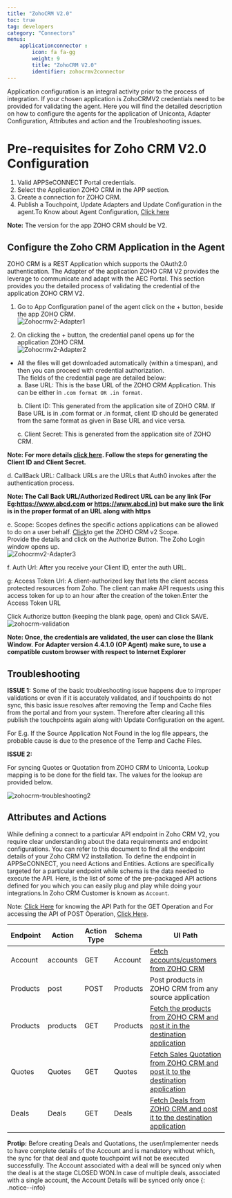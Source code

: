 ```yaml
---
title: "ZohoCRM V2.0"
toc: true
tag: developers
category: "Connectors"
menus: 
    applicationconnector : 
        icon: fa fa-gg
        weight: 9 
        title: "ZohoCRM V2.0"
        identifier: zohocrmv2connector
---
```


Application configuration is an integral activity prior to the process of integration. If your chosen application 
is ZohoCRMV2 credentials need to be provided for validating the agent. Here you will find the detailed description 
on how to configure the agents for the application of Uniconta, Adapter Configuration, Attributes and action and the 
Troubleshooting issues.

# Pre-requisites for Zoho CRM V2.0 Configuration 

1.	Valid APPSeCONNECT Portal credentials.
2.	Select the Application ZOHO CRM in the APP section.
3.	Create a connection for ZOHO CRM.
4.	Publish a Touchpoint, Update Adapters and Update Configuration in the agent.To Know about Agent Configuration, [Click here](/deployment/Deployment-Configuration/)

**Note:** The version for the app ZOHO CRM should be V2.


## Configure the Zoho CRM Application in the Agent

ZOHO CRM is a REST Application which supports the OAuth2.0 authentication. The Adapter of the application 
ZOHO CRM V2 provides the leverage to communicate and adapt with the AEC Portal. This section provides you the detailed process of validating the
credential of the application ZOHO CRM V2.

1.	Go to App Configuration panel of the agent click on the + button, beside the app ZOHO CRM.  
![Zohocrmv2-Adapter1](/staticfiles/connectors/media/application-connector/Zohocrmv2-Adapter1.png)

2.  On clicking the + button, the credential panel opens up for the application ZOHO CRM.  
![Zohocrmv2-Adapter2](/staticfiles/connectors/media/application-connector/Zohocrmv2-Adapter2.png)

* All the files will get downloaded automatically (within a timespan), and then you can proceed with 
credential authorization.  
The fields of the credential page are detailed below:    
   a. Base URL: This is the base URL of the ZOHO CRM Application. This can be either in `.com format OR .in format`.
                                             	
   b. Client ID: This generated from the application site of ZOHO CRM. If Base URL is in .com format or .in format, 
      client ID should be generated from the same format as given in Base URL and vice versa.   
                               
   c. Client Secret:  This is generated from the application site of ZOHO CRM.                                 

**Note: For more details [click here](https://www.zoho.com/crm/help/developer/api/register-client.html).  Follow the steps for generating the Client ID and Client Secret.**       
     
  d. CallBack URL: Callback URLs are the URLs that Auth0 invokes after the authentication process.  

**Note: The Call Back URL/Authorized Redirect URL can be any link (For Eg:https://www.abcd.com or https://www.abcd.in)  but make sure the link is in the proper format of an URL along with https**

  e.   Scope: Scopes defines the specific actions applications can be allowed to do on a user behalf. [Click](https://www.zoho.com/crm/developer/docs/api/oauth-overview.html#scopes)to get the ZOHO CRM v2 Scope.  
Provide the details and click on the Authorize Button. The Zoho Login window opens up.  
![Zohocrmv2-Adapter3](/staticfiles/connectors/media/application-connector/Zohocrmv2-Adapter3.png)

 f. Auth Url: After you receive your Client ID, enter the auth URL.

 g: Access Token Url: A client-authorized key that lets the client access protected resources from Zoho. 
    The client can make API requests using this access token for up to an hour after the creation of the token.Enter the Access Token URL

Click Authorize button (keeping the blank page, open) and Click SAVE.      
![zohocrm-validation](/staticfiles/connectors/media/application-connector/zohocrm-validation.png)    

**Note: Once, the credentials are validated, the user can close the Blank Window.** 
**For Adapter version 4.4.1.0 (OP Agent) make sure, to use a compatible custom browser with respect to Internet Explorer**

## Troubleshooting

**ISSUE 1:**
Some of the basic troubleshooting issue happens due to improper validations or even if it is accurately validated,
and if touchpoints do not sync, this basic issue resolves after removing the Temp and Cache files from the 
portal and from your system. Therefore after clearing all this publish the touchpoints again along with 
Update Configuration on the agent.

For E.g. If the Source Application Not Found in the log file appears, the probable cause is due to the presence of the Temp and Cache Files.

**ISSUE 2:**

For syncing Quotes or Quotation from ZOHO CRM to Uniconta, Lookup mapping is to be done for the field tax. 
The values for the lookup are provided below.

![zohocrm-troubleshooting2](/staticfiles/connectors/media/application-connector/zohocrm-troubleshooting2.png)


## Attributes and Actions

While defining a connect to a particular API endpoint in Zoho CRM V2, you require clear understanding about the data requirements 
and endpoint configurations. You can refer to this document to find all the endpoint details of your Zoho CRM V2 installation. 
To define the endpoint in APPSeCONNECT, you need Actions and Entities. Actions are specifically targeted for a particular 
endpoint while schema is the data needed to execute the API. Here, is the list of some of the pre-packaged API actions defined 
for you which you can easily plug and play while doing your integrations.In Zoho CRM Customer is known as `Account`.

Note: [Click Here](https://www.zoho.com/crm/help/developer/api/get-records.html) for knowing the  API Path for the GET Operation and For accessing the API of POST Operation, [Click Here](https://www.zoho.com/crm/help/developer/api/insert-records.html).

|Endpoint|Action|Action Type|Schema|UI Path|
|---|---|---|---|------|
|Account|accounts|GET|Account|[Fetch accounts/customers from ZOHO CRM](/connectors/Adding-Account-in-Zoho/)|
|Products|post|POST|Products|Post products in ZOHO CRM from any source application|
|Products|products|GET|Products|[Fetch the products from ZOHO CRM and post it in the destination application](https://www.zoho.com/crm/help/products/create-products.html)|
|Quotes|Quotes|GET|Quotes|[Fetch Sales Quotation from ZOHO CRM and post it to the destination application](https://www.zoho.com/crm/help/quotes/create-quotes.html#Create)|
|Deals|Deals|GET|Deals|[Fetch Deals from ZOHO CRM and post it to the destination application](https://www.zoho.com/crm/help/opportunities/create-opportunities.html#Create)|


**Protip:** Before creating Deals and Quotations, the user/implementer needs to have complete details of the Account
and is mandatory without which, the sync for that deal and quote touchpoint will not be executed successfully. The Account associated 
with a deal will be synced only when the deal is at the stage CLOSED WON.In case of multiple deals, associated with a single account, the Account Details will be synced 
only once
{: .notice--info}